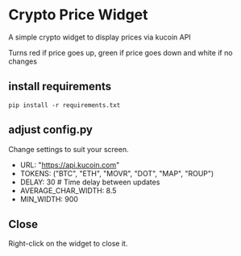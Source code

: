 # Crypto Price Widget

A simple crypto widget to display prices via kucoin API

Turns red if price goes up, green if price goes down and white if no changes

## install requirements

`pip install -r requirements.txt`

## adjust config.py

Change settings to suit your screen.

- URL: "https://api.kucoin.com"
- TOKENS: ("BTC", "ETH", "MOVR", "DOT", "MAP", "ROUP")
- DELAY: 30  # Time delay between updates
- AVERAGE_CHAR_WIDTH: 8.5
- MIN_WIDTH: 900

## Close

Right-click on the widget to close it.
